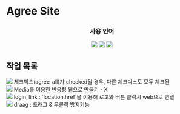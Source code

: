 # Agree Site

<div align="center">
    <h3>사용 언어</h3>
    <img src="https://img.shields.io/badge/HTML5-E34F26?style=flat&logo=HTML5&logoColor=white" />
    <img src="https://img.shields.io/badge/CSS3-1572B6?style=flat&logo=CSS3&logoColor=white" />
    <img src="https://img.shields.io/badge/JavaScript-F7DF1E?style=flat&logo=JavaScript&logoColor=white" />
</div>
<div align="left">
    <h2>작업 목록</h2>
    <img src="https://img.shields.io/badge/Cachet-000?style=flat&logo=Cachet&logoColor=white" /> 
    체크박스(agree-all)가 checked될 경우, 다른 체크박스도 모두 체크된<br>
    <img src="https://img.shields.io/badge/Cachet-000?style=flat&logo=Cachet&logoColor=white" />
    Media를 이용한 반응형 웹으로 만들기 - X<br>
    <img src="https://img.shields.io/badge/Cachet-000?style=flat&logo=Cachet&logoColor=white" />
    login_link : `location.href`을 이용해 로고와 버튼 클릭시 web으로 연결<br>
    <img src="https://img.shields.io/badge/Cachet-000?style=flat&logo=Cachet&logoColor=white" /> 
    draag : 드래그 & 우클릭 방지기능
</div>
